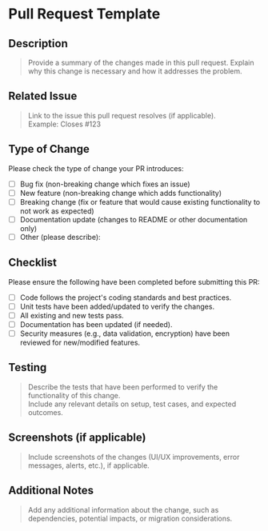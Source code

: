 # Pull Request Template

## Description

> Provide a summary of the changes made in this pull request. Explain why this change is necessary and how it addresses the problem.

## Related Issue

> Link to the issue this pull request resolves (if applicable).  
> Example: Closes #123

## Type of Change

Please check the type of change your PR introduces:

- [ ] Bug fix (non-breaking change which fixes an issue)
- [ ] New feature (non-breaking change which adds functionality)
- [ ] Breaking change (fix or feature that would cause existing functionality to not work as expected)
- [ ] Documentation update (changes to README or other documentation only)
- [ ] Other (please describe):

## Checklist

Please ensure the following have been completed before submitting this PR:

- [ ] Code follows the project's coding standards and best practices.
- [ ] Unit tests have been added/updated to verify the changes.
- [ ] All existing and new tests pass.
- [ ] Documentation has been updated (if needed).
- [ ] Security measures (e.g., data validation, encryption) have been reviewed for new/modified features.

## Testing

> Describe the tests that have been performed to verify the functionality of this change.  
> Include any relevant details on setup, test cases, and expected outcomes.

## Screenshots (if applicable)

> Include screenshots of the changes (UI/UX improvements, error messages, alerts, etc.), if applicable.

## Additional Notes

> Add any additional information about the change, such as dependencies, potential impacts, or migration considerations.

